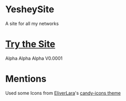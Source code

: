 # YesheySite
A site for all my networks

# [Try the Site](https://yeshey.github.io/YesheySite/main.html)
Alpha Alpha Alpha V0.0001

# Mentions
Used some Icons from [EliverLara](https://github.com/EliverLara)'s [candy-icons theme](https://github.com/EliverLara/candy-icons)